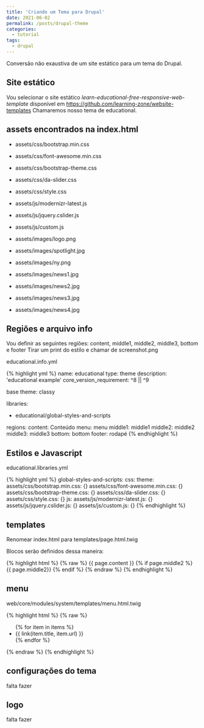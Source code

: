 ```yaml
---
title: 'Criando um Tema para Drupal'
date: 2021-06-02
permalink: /posts/drupal-theme
categories:
  - tutorial
tags:
  - drupal
---
```


Conversão não exaustiva de um site estático para um tema do Drupal.

<ul id="toc"></ul>

## Site estático

Vou selecionar o site estático *learn-educational-free-responsive-web-template* disponível em https://github.com/learning-zone/website-templates
Chamaremos nosso tema de educational.

## assets encontrados na index.html

- assets/css/bootstrap.min.css
- assets/css/font-awesome.min.css
- assets/css/bootstrap-theme.css
- assets/css/da-slider.css
- assets/css/style.css

- assets/js/modernizr-latest.js
- assets/js/jquery.cslider.js
- assets/js/custom.js

- assets/images/logo.png

- assets/images/spotlight.jpg
- assets/images/ny.png
- assets/images/news1.jpg
- assets/images/news2.jpg
- assets/images/news3.jpg
- assets/images/news4.jpg

## Regiões e arquivo info

Vou definir as seguintes regiões: content, middle1, middle2, middle3, bottom e footer
Tirar um print do estilo e chamar de screenshot.png

educational.info.yml

{% highlight yml %}
name: educational
type: theme
description: 'educational example'
core_version_requirement: ^8 || ^9

base theme: classy

libraries:
  - educational/global-styles-and-scripts

regions:
  content: Conteúdo
  menu: menu
  middle1: middle1
  middle2: middle2
  middle3: middle3
  bottom: bottom
  footer: rodapé
{% endhighlight %}

## Estilos e Javascript

educational.libraries.yml

{% highlight yml %}
global-styles-and-scripts:
  css:
    theme:
      assets/css/bootstrap.min.css: {}
      assets/css/font-awesome.min.css: {}
      assets/css/bootstrap-theme.css: {}
      assets/css/da-slider.css: {}
      assets/css/style.css: {}
  js:
    assets/js/modernizr-latest.js: {}
    assets/js/jquery.cslider.js: {}
    assets/js/custom.js: {}
{% endhighlight %}

## templates

Renomear index.html para templates/page.html.twig

Blocos serão definidos dessa maneira:

{% highlight html %}
{% raw %}
  {{ page.content }}
  {% if page.middle2 %}
    {{ page.middle2}}
  {% endif %}
{% endraw %}
{% endhighlight %}

## menu
web/core/modules/system/templates/menu.html.twig

{% highlight html %}
{% raw %}
<ul class="nav navbar-nav pull-right mainNav">
  {% for item in items %}
    <li>{{ link(item.title, item.url) }}</li>
  {% endfor %}
</ul>
{% endraw %}
{% endhighlight %}


## configurações do tema  

falta fazer

## logo

falta fazer